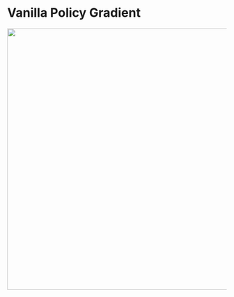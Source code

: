 # Vanilla Policy Gradient

<img align='center' src='https://preview.redd.it/u2haod1vboa31.png?width=1183&format=png&auto=webp&s=e6e1c391f34177fd144bebfbc387bcf5fe9d185d' width='600"'>
